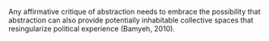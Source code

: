 Any affirmative critique of abstraction needs to embrace the possibility that abstraction can also provide potentially inhabitable collective spaces that resingularize political experience (Bamyeh, 2010).

